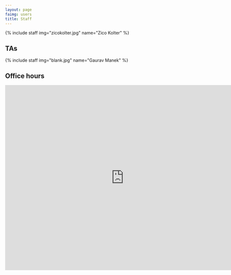 ```yaml
---
layout: page
faimg: users
title: Staff
---
```


{% include staff img="zicokolter.jpg" name="Zico Kolter" %}

## TAs

{% include staff img="blank.jpg" name="Gaurav Manek" %}

## Office hours

<iframe src="https://calendar.google.com/calendar/embed?mode=WEEK&amp;height=600&amp;wkst=1&amp;bgcolor=%23FFFFFF&amp;src=caousuip666hpgc8068eoq40m8%40group.calendar.google.com&amp;color=%2329527A&amp;ctz=America%2FNew_York" style="border-width:0" width="768" height="600" frameborder="0" scrolling="no"></iframe>
